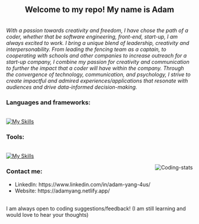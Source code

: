 <h2 align="center">Welcome to my repo! My name is Adam </h2>
<br><em>With a passion towards creativity and freedom, I have chose the path of a coder, whether that be software engineering, front-end, start-up, I am always excited to work. I bring a unique blend of leadership, creativity and interpersonability. From leading the fencing team as a captain, to cooperating with schools and other companies to increase outreach for a start-up company, I combine my passion for creativity and communication to further the impact that a coder will have within the company. Through the convergence of technology, communication, and psychology, I strive to create impactful and admired experiences/applications that resonate with audiences and drive data-informed decision-making.</em>

<!-- ### My projects:  -->

### Languages and frameworks: 
<br> [![My Skills](https://skillicons.dev/icons?i=javascript,html,css,react,py,c,java,git,latex,r,vim)](https://skillicons.dev)

### Tools:
<br>[![My Skills](https://skillicons.dev/icons?i=docker,discord,wordpress,github,figma,vscode,postgresql,terminal,ubuntu,windows)](https://skillicons.dev)

<a href="https://github.com/anuraghazra/github-readme-stats">
  <img align="right" src="https://github-readme-stats.vercel.app/api/pin/?username=yangit&layout=compact" alt="Coding-stats"/>
</a>

### Contact me: 
<ul>
    <li>LinkedIn: https://www.linkedin.com/in/adam-yang-4us/ </li> 
    <li>Website: https://adamyang.netlify.app/</li>
</ul>
<br>I am always open to coding suggestions/feedback! (I am still learning and would love to hear your thoughts)